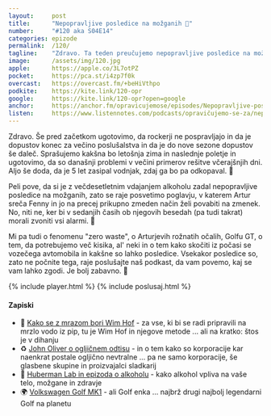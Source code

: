 ```yaml
---
layout: 	post
title:  	"Nepopravljive posledice na možganih 🧠"
number: 	"#120 aka S04E14"
categories:	epizode
permalink:	/120/
tagline: 	"Zdravo. Ta teden preučujemo nepopravljive posledice na možganih in obdelamo poglavje v katerem Artur spet sreča Fenny."
image:		/assets/img/120.jpg
apple:		https://apple.co/3L7otPZ
pocket:		https://pca.st/i4zp7f0k
overcast:	https://overcast.fm/+beHiVthpo
podkite:	https://kite.link/120-opr
google:		https://kite.link/120-opr?open=google
anchor:		https://anchor.fm/opravicujemose/episodes/Nepopravljive-posledice-na-moganih-e1nmhg9
listen:		https://www.listennotes.com/podcasts/opravičujemo-se-za/nepopravljive-posledice-na-cHRI-F4W1ik/embed/
---
```


Zdravo. Še pred začetkom ugotovimo, da rockerji ne pospravljajo in da je dopustov konec za večino poslušalstva in da je do nove sezone dopustov še daleč. Sprašujemo kakšna bo letošnja zima in naslednje poletje in ugotovimo, da so današnji problemi v večini primerov rešitve včerajšnjih dni. Aljo še doda, da je 5 let zasipal vodnjak, zdaj ga bo pa odkopaval. 🤷 

Peli pove, da si je z večdesetletnim vdajanjem alkoholu zadal nepopravljive posledice na možganih, zato se raje posvetimo poglavju, v katerem Artur sreča Fenny in jo na precej prikupno zmeden način želi povabiti na zmenek. No, niti ne, ker bi v sedanjih časih ob njegovih besedah (pa tudi takrat) morali zvoniti vsi alarmi. 🚨 

Mi pa tudi o fenomenu "zero waste", o Arturjevih rožnatih očalih, Golfu GT, o tem, da potrebujemo več kisika, al' neki in o tem kako skočiti iz počasi se vozečega avtomobila in kakšne so lahko posledice. Vsekakor posledice so, zato ne počnite tega, raje poslušajte naš podkast, da vam povemo, kaj se vam lahko zgodi.  Je bolj zabavno. 🚙 

{% include player.html %}
{% include poslusaj.html %}

<!--break-->

#### Zapiski

- 🥶 [Kako se z mrazom bori Wim Hof](https://www.wimhofmethod.com/) - za vse, ki bi se radi pripravili na mrzlo vodo iz pip, tu je Wim Hof in njegove metode ... ali na kratko: štos je v dihanju 
- ♻️ [John Oliver o ogljičnem odtisu](https://www.youtube.com/watch?v=6p8zAbFKpW0) - in o tem kako so korporacije kar naenkrat postale ogljično nevtralne ... pa ne samo korporacije, še glasbene skupine in proizvajalci sladkarij 
- 🍷 [Huberman Lab in epizoda o alkoholu](https://www.youtube.com/watch?v=DkS1pkKpILY) - kako alkohol vpliva na vaše telo, možgane in zdravje 
- 🌍 [Volkswagen Golf MK1](https://en.wikipedia.org/wiki/Volkswagen_Golf_Mk1) - ali Golf enka ... najbrž drugi najbolj legendarni Golf na planetu 